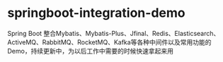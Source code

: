 # springboot-integration-demo
Spring Boot 整合Mybatis、Mybatis-Plus、Jfinal、Redis、Elasticsearch、ActiveMQ、RabbitMQ、RocketMQ、Kafka等各种中间件以及常用功能的Demo，持续更新中，为以后工作中需要的时候快速拿起来用
